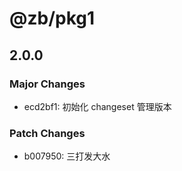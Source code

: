 # @zb/pkg1

## 2.0.0

### Major Changes

- ecd2bf1: 初始化 changeset 管理版本

### Patch Changes

- b007950: 三打发大水
